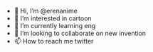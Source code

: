 - 👋 Hi, I’m @erenanime
- 👀 I’m interested in cartoon
- 🌱 I’m currently learning eng
- 💞️ I’m looking to collaborate on new invention
- 📫 How to reach me twitter
  

<!---
erenanime/erenanime is a ✨ special ✨ repository because its `README.md` (this file) appears on your GitHub profile.
You can click the Preview link to take a look at your changes.
--->
